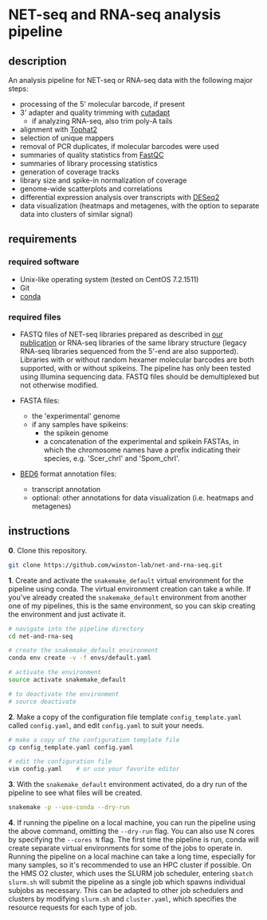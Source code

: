 
# NET-seq and RNA-seq analysis pipeline

## description

An analysis pipeline for NET-seq or RNA-seq data with the following major steps:

- processing of the 5' molecular barcode, if present
- 3' adapter and quality trimming with [cutadapt](http://cutadapt.readthedocs.io/en/stable/guide.html)
    - if analyzing RNA-seq, also trim poly-A tails
- alignment with [Tophat2](https://ccb.jhu.edu/software/tophat/index.shtml)
- selection of unique mappers
- removal of PCR duplicates, if molecular barcodes were used
- summaries of quality statistics from [FastQC](https://www.bioinformatics.babraham.ac.uk/projects/fastqc/) 
- summaries of library processing statistics
- generation of coverage tracks
- library size and spike-in normalization of coverage
- genome-wide scatterplots and correlations
- differential expression analysis over transcripts with [DESeq2](https://bioconductor.org/packages/release/bioc/html/DESeq2.html)
- data visualization (heatmaps and metagenes, with the option to separate data into clusters of similar signal)

## requirements

### required software

- Unix-like operating system (tested on CentOS 7.2.1511)
- Git
- [conda](https://conda.io/docs/user-guide/install/index.html)

### required files

- FASTQ files of NET-seq libraries prepared as described in [our publication](https://doi.org/10.1016/j.molcel.2018.09.005) or RNA-seq libraries of the same library structure (legacy RNA-seq libraries sequenced from the 5'-end are also supported). Libraries with or without random hexamer molecular barcodes are both supported, with or without spikeins. The pipeline has only been tested using Illumina sequencing data. FASTQ files should be demultiplexed but not otherwise modified.

- FASTA files:
    - the 'experimental' genome
    - if any samples have spikeins:
        - the spikein genome
        - a concatenation of the experimental and spikein FASTAs, in which the chromosome names have a prefix indicating their species, e.g. 'Scer_chrI' and 'Spom_chrI'.

- [BED6](https://genome.ucsc.edu/FAQ/FAQformat.html#format1) format annotation files:
    - transcript annotation
    - optional: other annotations for data visualization (i.e. heatmaps and metagenes)

## instructions

**0**. Clone this repository.

```bash
git clone https://github.com/winston-lab/net-and-rna-seq.git
```

**1**. Create and activate the `snakemake_default` virtual environment for the pipeline using conda. The virtual environment creation can take a while. If you've already created the `snakemake_default` environment from another one of my pipelines, this is the same environment, so you can skip creating the environment and just activate it.

```bash
# navigate into the pipeline directory
cd net-and-rna-seq

# create the snakemake_default environment
conda env create -v -f envs/default.yaml

# activate the environment
source activate snakemake_default

# to deactivate the environment
# source deactivate
```

**2**. Make a copy of the configuration file template `config_template.yaml` called `config.yaml`, and edit `config.yaml` to suit your needs.

```bash
# make a copy of the configuration template file
cp config_template.yaml config.yaml

# edit the configuration file
vim config.yaml    # or use your favorite editor
```

**3**. With the `snakemake_default` environment activated, do a dry run of the pipeline to see what files will be created.

```bash
snakemake -p --use-conda --dry-run
```

**4**. If running the pipeline on a local machine, you can run the pipeline using the above command, omitting the `--dry-run` flag. You can also use N cores by specifying the `--cores N` flag. The first time the pipeline is run, conda will create separate virtual environments for some of the jobs to operate in. Running the pipeline on a local machine can take a long time, especially for many samples, so it's recommended to use an HPC cluster if possible. On the HMS O2 cluster, which uses the SLURM job scheduler, entering `sbatch slurm.sh` will submit the pipeline as a single job which spawns individual subjobs as necessary. This can be adapted to other job schedulers and clusters by modifying `slurm.sh` and `cluster.yaml`, which specifies the resource requests for each type of job.

